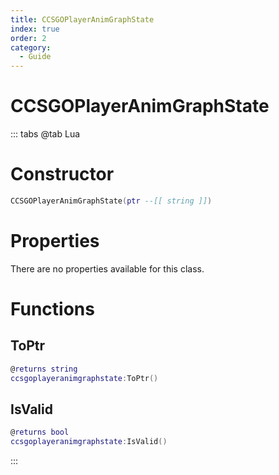 ```yaml
---
title: CCSGOPlayerAnimGraphState
index: true
order: 2
category:
  - Guide
---
```


# CCSGOPlayerAnimGraphState

::: tabs
@tab Lua
# Constructor
```lua
CCSGOPlayerAnimGraphState(ptr --[[ string ]])
```
# Properties
There are no properties available for this class.
# Functions
## ToPtr
```lua
@returns string
ccsgoplayeranimgraphstate:ToPtr()
```
## IsValid
```lua
@returns bool
ccsgoplayeranimgraphstate:IsValid()
```

:::